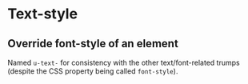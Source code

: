 # Text-style

## Override font-style of an element

Named `u-text-` for consistency with the other text/font-related trumps (despite the CSS property being called `font-style`).
